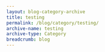 ```yaml
---
layout: blog-category-archive
title: testing
permalink: /blog/category/testing/
archive-name: testing
archive-type: Category
breadcrumb: blog
---
```

